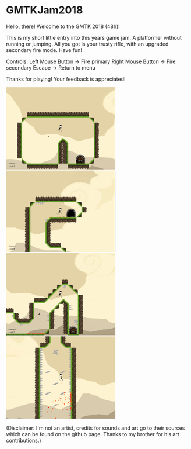 # GMTKJam2018

Hello, there! Welcome to the GMTK 2018 (48h)!

This is my short little entry into this years game jam.
A platformer without running or jumping. All you got is your trusty rifle, with an upgraded secondary fire mode. Have fun!

Controls:
Left Mouse Button    -> Fire primary
Right Mouse Button -> Fire secondary
Escape                       -> Return to menu

Thanks for playing! Your feedback is appreciated!

<img src="/GMTKJam2018/Assets/Screenshots/L2.png" width="300">
<img src="/GMTKJam2018/Assets/Screenshots/L6.png" width="300">
<img src="/GMTKJam2018/Assets/Screenshots/L7.png" width="300">
<img src="/GMTKJam2018/Assets/Screenshots/L10.png" width="300">

(Disclaimer: I'm not an artist, credits for sounds and art go to their sources which can be found on the github page. Thanks to my brother for his art contributions.)